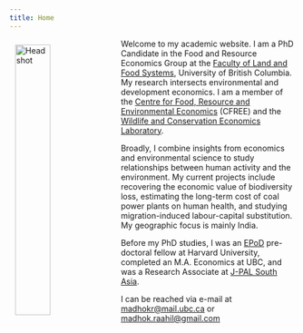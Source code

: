 ```yaml
---
title: Home
---
```

<img src="/img/headshot.jpg" alt="Headshot" width="35%" style="float:left; margin:10px 10px 10px 10px;" />
<!-- ![Raahil](/img/resize.jpg) -->

Welcome to my academic website. I am a PhD Candidate in the Food and Resource Economics Group at the [Faculty of Land and Food Systems](https://www.landfood.ubc.ca/), University of British Columbia. My research intersects environmental and development economics. I am a member of the [Centre for Food, Resource and Environmental Economics](https://cfree.landfood.ubc.ca/) (CFREE) and the [Wildlife and Conservation Economics Laboratory](http://wildconsecon.landfood.ubc.ca/). 

Broadly, I combine insights from economics and environmental science to study relationships between human activity and the environment. My current projects include recovering the economic value of biodiversity loss, estimating the long-term cost of coal power plants on human health, and studying migration-induced labour-capital substitution. My geographic focus is mainly India.

Before my PhD studies, I was an [EPoD](https://epod.cid.harvard.edu/) pre-doctoral fellow at Harvard University, completed an M.A. Economics at UBC, and was a Research Associate at [J-PAL South Asia](https://www.povertyactionlab.org/south-asia).

I can be reached via e-mail at <a href="mailto:madhokr@mail.ubc.ca">madhokr@mail.ubc.ca</a> or <a href="mailto:madhok.raahil@gmail.com">madhok.raahil@gmail.com</a>
